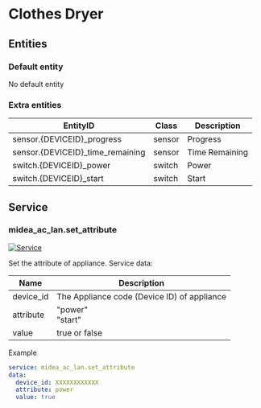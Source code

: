 # Clothes Dryer

## Entities

### Default entity

No default entity

### Extra entities

| EntityID                          | Class  | Description    |
| --------------------------------- | ------ | -------------- |
| sensor.{DEVICEID}\_progress       | sensor | Progress       |
| sensor.{DEVICEID}\_time_remaining | sensor | Time Remaining |
| switch.{DEVICEID}\_power          | switch | Power          |
| switch.{DEVICEID}\_start          | switch | Start          |

## Service

### midea_ac_lan.set_attribute

[![Service](https://my.home-assistant.io/badges/developer_call_service.svg)](https://my.home-assistant.io/redirect/developer_call_service/?service=midea_ac_lan.set_attribute)

Set the attribute of appliance. Service data:

| Name      | Description                                 |
| --------- | ------------------------------------------- |
| device_id | The Appliance code (Device ID) of appliance |
| attribute | "power"<br/>"start"                         |
| value     | true or false                               |

Example

```yaml
service: midea_ac_lan.set_attribute
data:
  device_id: XXXXXXXXXXXX
  attribute: power
  value: true
```
